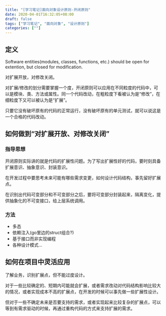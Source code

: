 ```yaml
---
title: "[学习笔记]面向对象设计原则-开闭原则"
date: 2020-04-01T16:32:05+08:00
draft: false
tags: ["学习笔记", "面向对象", "设计原则"]
categories: [""]
---
```



## 定义
Software entities(modules, classes, functions, etc.) should be open for extention, but closed for modification.

对扩展开放，对修改关闭。

对扩展/修改的划分需要掌握一个度，开闭原则可以应用在不同粒度的代码中，可以是模块、类、方法或属性。同一个代码改动，在粗粒度下看被认为是“修改”，在细粒度下又可以被认为是“扩展”。

只要它没有破坏原有的代码的正常运行，没有破坏原有的单元测试，就可以说这是一个合格的代码改动。

## 如何做到“对扩展开放、对修改关闭”

### 指导思想

开闭原则实际讲的就是代码的扩展性问题。为了写出扩展性好的代码，要时刻具备扩展意识、抽象意识、封装意识。

在开发过程中要思考未来可能有哪些需求变更，如何设计代码结构，事先留好扩展点。

在识别出代码可变部分和不可变部分之后，要将可变部分封装起来，隔离变化，提供抽象化的不可变接口，给上层系统调用。

### 方法

- 多态
- 依赖注入(go里边的struct组合?)
- 基于接口而非实现编程
- 各种设计模式...

## 如何在项目中灵活应用

了解业务，识别扩展点，但不能过度设计。

对于一些比较确定的、短期内可能就会扩展，或者需求改动对代码结构影响比较大的情况，或者实现成本不高的扩展点，在开发的时候可以事先做一些扩展性设计。

但对于一些不确定未来是否要支持的需求，或者实现起来比较复杂的扩展点，可以等到有需求驱动的时候，再通过重构代码的方式来支持扩展的需求。
